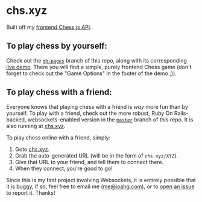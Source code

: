 # chs.xyz

Built off my [frontend Chess.js API](https://github.com/JoahG/chs.xyz/blob/gh-pages/js/chess.js).

## To play chess by yourself:

Check out the [`gh-pages`](https://github.com/JoahG/chs.xyz/tree/gh-pages) branch of this repo, along with its corresponding [live demo](http://www.joahg.com/chs.xyz/). There you will find a simple, purely frontend Chess game (don't forget to check out the "Game Options" in the footer of the demo ;)).

## To play chess with a friend:

Everyone knows that playing chess with a friend is _way_ more fun than by yourself. To play with a friend, check out the more robust, Ruby On Rails-backed, websockets-enabled version in the [`master`](https://github.com/JoahG/chs.xyz) branch of this repo. It is also running at [chs.xyz](http://chs.xyz).

To play chess online with a friend, simply:

  1.   Goto [chs.xyz](http://chs.xyz).
  2.   Grab the auto-generated URL (will be in the form of `chs.xyz/XYZ`).
  3.   Give that URL to your friend, and tell them to connect there.
  4.   When they connect, you're good to go!

Since this is my first project involving Websockets, it is entirely possible that it is buggy, if so, feel free to email me (me@joahg.com), or to [open an issue](https://github.com/JoahG/chs.xyz/issues/new) to report it. Thanks!